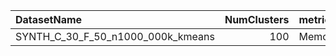 | DatasetName                       |   NumClusters | metric    | baseline   | compare_suite   |   Double_Memory_MB |   Hybrid_Memory_MB |   Rel_Memory_MB |   Improvement_% |   n_pairs |
|:----------------------------------|--------------:|:----------|:-----------|:----------------|-------------------:|-------------------:|----------------:|----------------:|----------:|
| SYNTH_C_30_F_50_n1000_000k_kmeans |           100 | Memory_MB | Double     | Hybrid          |                400 |                600 |             1.5 |             -50 |         7 |